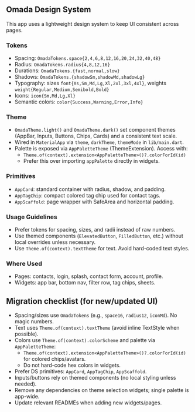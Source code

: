 ## Omada Design System

This app uses a lightweight design system to keep UI consistent across pages.

### Tokens
- Spacing: `OmadaTokens.space{2,4,6,8,12,16,20,24,32,40,48}`
- Radius: `OmadaTokens.radius{4,8,12,16}`
- Durations: `OmadaTokens.{fast,normal,slow}`
- Shadows: `OmadaTokens.{shadowSm,shadowMd,shadowLg}`
- Typography: sizes `font{Xs,Sm,Md,Lg,Xl,2xl,3xl,4xl}`, weights `weight{Regular,Medium,Semibold,Bold}`
- Icons: `icon{Sm,Md,Lg,Xl}`
- Semantic colors: `color{Success,Warning,Error,Info}`

### Theme
- `OmadaTheme.light()` and `OmadaTheme.dark()` set component themes (AppBar, Inputs, Buttons, Chips, Cards) and a consistent text scale.
- Wired in `MaterialApp` via `theme`, `darkTheme`, `themeMode` in `lib/main.dart`.
- Palette is exposed via `AppPaletteTheme` (ThemeExtension). Access with:
  - `Theme.of(context).extension<AppPaletteTheme>()?.colorForId(id)`
  - Prefer this over importing `appPalette` directly in widgets.

### Primitives
- `AppCard`: standard container with radius, shadow, and padding.
- `AppTagChip`: compact colored tag chip used for contact tags.
- `AppScaffold`: page wrapper with SafeArea and horizontal padding.

### Usage Guidelines
- Prefer tokens for spacing, sizes, and radii instead of raw numbers.
- Use themed components (`ElevatedButton`, `FilledButton`, etc.) without local overrides unless necessary.
- Use `Theme.of(context).textTheme` for text. Avoid hard-coded text styles.

### Where Used
- Pages: contacts, login, splash, contact form, account, profile.
- Widgets: app bar, bottom nav, filter row, tag chips, sheets.

## Migration checklist (for new/updated UI)

- Spacing/sizes use `OmadaTokens` (e.g., `space16`, `radius12`, `iconMd`). No magic numbers.
- Text uses `Theme.of(context).textTheme` (avoid inline TextStyle when possible).
- Colors use `Theme.of(context).colorScheme` and palette via `AppPaletteTheme`:
  - `Theme.of(context).extension<AppPaletteTheme>()?.colorForId(id)` for colored chips/avatars.
  - Do not hard-code hex colors in widgets.
- Prefer DS primitives: `AppCard`, `AppTagChip`, `AppScaffold`.
- Inputs/buttons rely on themed components (no local styling unless needed).
- Remove any dependencies on theme selection widgets; single palette is app-wide.
- Update relevant READMEs when adding new widgets/pages.


